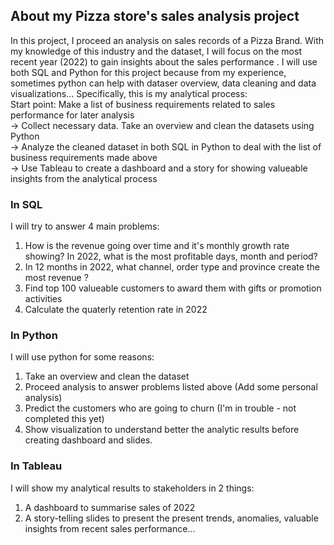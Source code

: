 ## About my Pizza store's sales analysis project
In this project, I proceed an analysis on sales records of a Pizza Brand. With my knowledge of this industry and the dataset, I will focus on the most recent year (2022) to gain insights about the sales performance . I will use both SQL and Python for this project because from my experience, sometimes python can help with dataser overview, data cleaning and data visualizations... 
Specifically, this is my analytical process:\
Start point: Make a list of business requirements related to sales performance for later analysis\
-> Collect necessary data. Take an overview and clean the datasets using Python\
-> Analyze the cleaned dataset in both SQL in Python to deal with the list of business requirements made above\
-> Use Tableau to create a dashboard and a story for showing valueable insights from the analytical process

### In SQL
I will try to answer 4 main problems: 
  1. How is the revenue going over time and it's monthly growth rate showing? In 2022, what is the most profitable days, month and period?
  2. In 12 months in 2022, what channel, order type and province create the most revenue ?
  3. Find top 100 valueable customers to award them with gifts or promotion activities
  4. Calculate the quaterly retention rate in 2022
### In Python
I will use python for some reasons:
  1. Take an overview and clean the dataset
  2. Proceed analysis to answer problems listed above (Add some personal analysis)
  3. Predict the customers who are going to churn (I'm in trouble - not completed this yet)
  4. Show visualization to understand better the analytic results before creating dashboard and slides.
### In Tableau
I will show my analytical results to stakeholders in 2 things:
  1. A dashboard to summarise sales of 2022
  2. A story-telling slides to present the present trends, anomalies, valuable insights from recent sales performance... 
